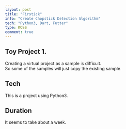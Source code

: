 ```yaml
---
layout: post
title: "Firstick"
info: "Create Chopstick Detection Algorithm"
tech: "Python3, Dart, Futter"
type: KOSS
comment: true
---
```


## Toy Project 1.

Creating a virtual project as a sample is difficult.  
So some of the samples will just copy the existing sample.

## Tech

This is a project using Python3.

## Duration

It seems to take about a week.
